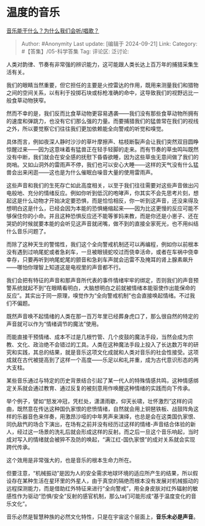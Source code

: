 # 温度的音乐
[音乐能干什么？为什么我们会听/唱歌？](https://www.zhihu.com/question/663873353/answer/3631269196)

> Author: #Anonymity
> Last update: [编辑于 2024-09-21]
> Link:
> Category: #【答集】/05-科学答集 
> Tag: 
> 评论区:
> 泛讨论:

人类对韵律、节奏有非常强的辨识能力，这可能跟人类长达上百万年的捕猎采集生活有关。

我们的眼睛当然重要，但它担任的主要是火控雷达的作用，既用来测量我们和猎物之间的空间关系，以有利于投掷石块或标枪准确的命中，这导致我们的视野远比一般食草动物狭窄。

然而不幸的是，我们反而比食草动物更容易遇袭——我们没有那些食草动物所拥有的速度和弹跳力，也没有它们那么强的力量。而要捕猎我们的猛兽常在我们的视线之外，所以要觉察它们往往我们更加依赖能全向警戒的听觉和嗅觉。

具体而言，例如夜深人静时沙沙的草叶摩擦声、枯枝断裂声会让我们突然双目圆睁惊醒过来——因为这意味着有猛兽正在轻手轻脚的走来。而有节奏的草虫鸣叫既然没有中断，我们就会在安全感的抚慰下昏昏欲睡，因为这些草虫无意间做了我们的岗哨。又如山洞外的雷雨声不停，我们也可以安心大睡——这样的天气没有什么猛兽会出来闲逛——这也是为什么催眠白噪音大量的使用雷雨声。

这些声音和我们的生死存亡如此高度相关，以至于我们往往需要对这些声音做出闪电般地、充分的情绪反应。例如你听到低沉的咆哮声，你其实不会先思考片刻，想起这是什么动物才开始决定要恐惧，而是恰恰相反，你一听到这声音，还没来得及想明白这是什么，已经会因为本能的恐惧蜷缩起来——因为比这更慢的反应可能不够保住你的小命。并且这种恐惧反应还不能等爹妈来教，而是你还是小崽子、还在哭奶的时候就要本能的会听见这声音就闭嘴，做不到的直接全家死光，也不用纠结什么音乐问题了。

而除了这种天生的警惕性，我们这个全向警戒机制还可以再编程，例如你以前根本没有遇到过响尾蛇或者急刹车，一旦被眼镜蛇咬过而侥幸活命，或者在车祸中侥幸幸存，只要再听到响尾蛇尾的颤音和急刹车声就会迅雷不及掩耳的肾上腺素飙升——哪怕你理智上知道这是电视里的声音都不行。

我们会把有特征的声音和那声音所代表的事件情绪牢牢的绑定，否则我们的声音预警系统就起不到“在眼睛看明白，大脑想明白之前就被情绪本能驱使作出能保命的反应”。其实出于同一原理，嗅觉作为“全向警戒机制”也会直接唤起情绪。不过我们不偏题。

既然声音唤不起情绪的人类在那一百万年里已经葬身虎口了，那么很自然的特定的声音就可以作为“情绪调节的魔法”使用。

而能直接干预情绪、成本不过是几根竹管、几个皮鼓的魔法手段，当然会成为宗教、文化、政治绝不会错过的工具。人类在这种魔法手段上投入了长达数万年的研究和实践，其总的结果，就是音乐这项文化成就和人类对音乐的社会性接受。这项成就在古代被提高到了这样一个高度——乐足以和礼并重，成为古代意识形态的两大支柱。

某些音乐通过与特定的历史背景结合引起了某一代人的特殊情感共鸣，这种情感绑定关系就会通过教育、通过反复的被刻意用作唤醒这种情绪的实践而向下传承。

举个例子，譬如“怒发冲冠，凭栏处，潇潇雨歇，仰天长啸，壮怀激烈”这样的词曲，既然意在传达这种国仇家恨的悲愤情绪，自然就会用上铜琶铁板、战鼓阵角这样的乐器音色来伴奏，用激昂沙哑的中年男声来演绎，也总是会在这类国仇家恨、同仇敌忾的场合下演出，在场有之前并没有经历过这样的情绪-声音结合体验的新人，经过这一场景的洗礼后就会形成这样的反射。而之后一旦这个音乐响起，当时成对写入的情绪就会被猝不及防的唤起，“满江红-国仇家恨”的成对关系就会实现跨代传承。

这个效用是非常强大的，也是音乐的根本生命力所在。

但要注意，“机械振动”是因为人的安全需求地球环境的适应所产生的结果，所以假设存在某种生活在星环里的外星人，由于真空的隔绝而根本没有发展对机械振动的远程探测能力，而是借助红外特征来进行“全向警戒”，用全身皮肤对红外辐射的敏感性作为驱动“恐惧/安全”反射的感官机制，那么ta们可能形成“基于温度变化的音乐文化”。

音乐必然是智慧种族的必然文化特性，只是在宇宙这个层面上，**音乐未必是声音**。